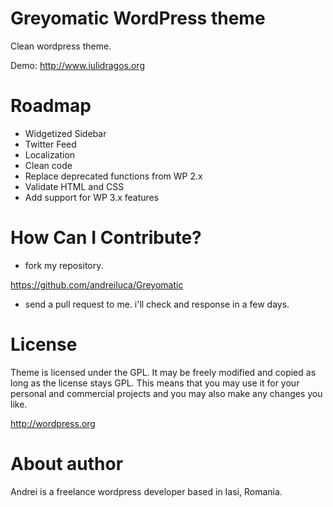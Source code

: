Greyomatic WordPress theme
=======================================================

Clean wordpress theme. 

Demo: <http://www.iulidragos.org>

Roadmap
=======================================================

* Widgetized Sidebar
* Twitter Feed
* Localization
* Clean code
* Replace deprecated functions from WP 2.x
* Validate HTML and CSS
* Add support for WP 3.x features

How Can I Contribute?
=======================================================

* fork my repository.

<https://github.com/andreiluca/Greyomatic>


* send a pull request to me. i'll check and response in a few days.

License
=======================================================

Theme is licensed under the GPL. It may be freely modified and copied as long as the license stays GPL. This means that you may use it for your personal and commercial projects and you may also make any changes you like.

<http://wordpress.org>

About author
=======================================================
Andrei is a freelance wordpress developer based in Iasi, Romania.

